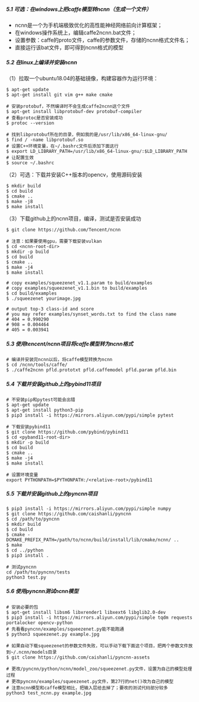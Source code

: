 ##### 5.1 可选：在windows上把caffe模型转ncnn（生成一个文件）
+ ncnn是一个为手机端极致优化的高性能神经网络前向计算框架；
+ 在windows操作系统上，编辑caffe2ncnn.bat文件；
+ 设置参数：caffe的proto文件，caffe的参数文件，存储的ncnn格式文件名；
+ 直接运行该bat文件，即可得到ncnn格式的模型

##### 5.2 在linux上编译并安装ncnn
（1）拉取一个ubuntu18.04的基础镜像，构建容器作为运行环境：
```shell
$ apt-get update
$ apt-get install git vim g++ make cmake

# 安装protobuf，不然编译时不会生成caffe2ncnn这个文件
$ apt-get install libprotobuf-dev protobuf-compiler
# 查看protoc是否安装成功
$ protoc --version

# 找到libprotobuf所在的目录，例如我的是/usr/lib/x86_64-linux-gnu/
$ find / -name libprotobuf.so
# 设置C++环境变量，在~/.bashrc文件后添加下面这行
$ export LD_LIBRARY_PATH=/usr/lib/x86_64-linux-gnu/:$LD_LIBRARY_PATH
# 让配置生效
$ source ~/.bashrc
```
（2）可选：下载并安装C++版本的opencv，使用源码安装
```shell
$ mkdir build
$ cd build 
$ cmake ..
$ make -j8
$ make install
```

（3）下载github上的ncnn项目，编译，测试是否安装成功
```shell
$ git clone https://github.com/Tencent/ncnn

# 注意：如果要使用gpu，需要下载安装vulkan
$ cd <ncnn-root-dir>
$ mkdir -p build
$ cd build
$ cmake ..
$ make -j4
$ make install

# copy examples/squeezenet_v1.1.param to build/examples
# copy examples/squeezenet_v1.1.bin to build/examples
$ cd build/examples
$ ./squeezenet yourimage.jpg 

# output top-3 class-id and score
# you may refer examples/synset_words.txt to find the class name
# 404 = 0.990290
# 908 = 0.004464
# 405 = 0.003941
```

##### 5.3 使用tencent/ncnn项目将caffe模型转为ncnn格式
```shell
# 编译并安装完ncnn以后，将caffe模型转换为ncnn
$ cd /ncnn/tools/caffe/
$ ./caffe2ncnn pfld.prototxt pfld.caffemodel pfld.param pfld.bin
```

##### 5.4 下载并安装github上的pybind11项目
```shell
# 不安装pip和pytest可能会出错
$ apt-get update
$ apt-get install python3-pip 
$ pip3 install -i https://mirrors.aliyun.com/pypi/simple pytest

# 下载安装pybind11
$ git clone https://github.com/pybind/pybind11
$ cd <pyband11-root-dir>
$ mkdir -p build
$ cd build
$ cmake ..
$ make -j4
$ make install

# 设置环境变量
export PYTHONPATH=$PYTHONPATH:/<relative-root>/pybind11
```

##### 5.5 下载并安装github上的pyncnn项目
```shell
$ pip3 install -i https://mirrors.aliyun.com/pypi/simple numpy
$ git clone https://github.com/caishanli/pyncnn
$ cd /path/to/pyncnn
$ mkdir build
$ cd build
$ cmake -DCMAKE_PREFIX_PATH=/path/to/ncnn/build/install/lib/cmake/ncnn/ ..
$ make
$ cd ../python
$ pip3 install .

# 测试pyncnn
cd /path/to/pyncnn/tests
python3 test.py
```

##### 5.6 使用pyncnn测试ncnn模型
```shell
# 安装必要的包
$ apt-get install libsm6 libxrender1 libxext6 libglib2.0-dev
$ pip3 install -i https://mirrors.aliyun.com/pypi/simple tqdm requests portalocker opencv-python
# 先看看pyncnn/examples/squeezenet.py能不能跑通
$ python3 squeezenet.py example.jpg

# 如果自动下载squeezenet的参数文件失败，可以手动下载下面这个项目，把两个参数文件放到~/.ncnn/models目录
$ git clone https://github.com/caishanli/pyncnn-assets

# 更改/pyncnn/python/ncnn/model_zoo/squeezenet.py文件，设置为自己的模型处理过程
# 更改pyncnn/examples/squeezenet.py文件，第27行的net()改为自己的模型
# 注意ncnn模型和caffe模型相比，把输入层给去掉了；要改的测试代码部分较多
python3 test_ncnn.py example.jpg
```

